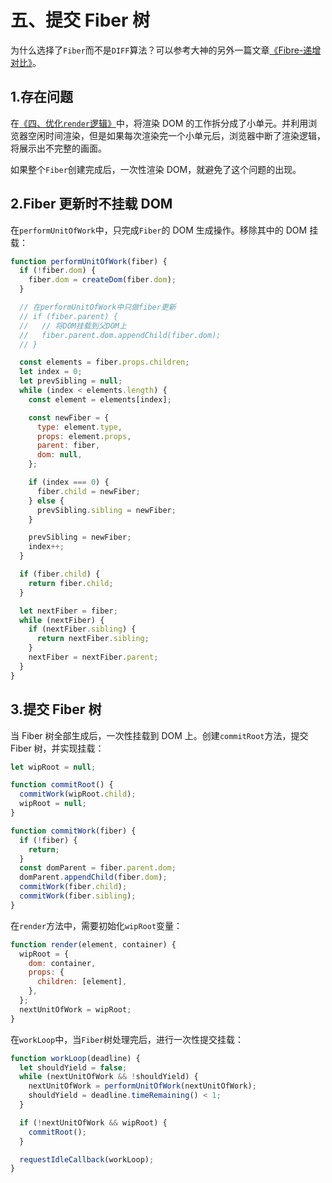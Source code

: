 # 五、提交 Fiber 树

为什么选择了`Fiber`而不是`DIFF`算法？可以参考大神的另外一篇文章[《Fibre-递增对比》](https://github.com/chinanf-boy/didact-explain/blob/master/5.Fibre.readme.md#51-%E4%B8%BA%E4%BB%80%E4%B9%88%E9%80%89%E6%8B%A9fiber)。

## 1.存在问题

在[《四、优化`render`逻辑》](https://github.com/JessYan0913/own-react/tree/master/src/step/step4)中，将渲染 DOM 的工作拆分成了小单元。并利用浏览器空闲时间渲染，但是如果每次渲染完一个小单元后，浏览器中断了渲染逻辑，将展示出不完整的画面。

如果整个`Fiber`创建完成后，一次性渲染 DOM，就避免了这个问题的出现。

## 2.Fiber 更新时不挂载 DOM

在`performUnitOfWork`中，只完成`Fiber`的 DOM 生成操作。移除其中的 DOM 挂载：

```javascript
function performUnitOfWork(fiber) {
  if (!fiber.dom) {
    fiber.dom = createDom(fiber.dom);
  }

  // 在performUnitOfWork中只做fiber更新
  // if (fiber.parent) {
  //   // 将DOM挂载到父DOM上
  //   fiber.parent.dom.appendChild(fiber.dom);
  // }

  const elements = fiber.props.children;
  let index = 0;
  let prevSibling = null;
  while (index < elements.length) {
    const element = elements[index];

    const newFiber = {
      type: element.type,
      props: element.props,
      parent: fiber,
      dom: null,
    };

    if (index === 0) {
      fiber.child = newFiber;
    } else {
      prevSibling.sibling = newFiber;
    }

    prevSibling = newFiber;
    index++;
  }

  if (fiber.child) {
    return fiber.child;
  }

  let nextFiber = fiber;
  while (nextFiber) {
    if (nextFiber.sibling) {
      return nextFiber.sibling;
    }
    nextFiber = nextFiber.parent;
  }
}
```

## 3.提交 Fiber 树

当 Fiber 树全部生成后，一次性挂载到 DOM 上。创建`commitRoot`方法，提交 Fiber 树，并实现挂载：

```javascript
let wipRoot = null;

function commitRoot() {
  commitWork(wipRoot.child);
  wipRoot = null;
}

function commitWork(fiber) {
  if (!fiber) {
    return;
  }
  const domParent = fiber.parent.dom;
  domParent.appendChild(fiber.dom);
  commitWork(fiber.child);
  commitWork(fiber.sibling);
}
```

在`render`方法中，需要初始化`wipRoot`变量：

```javascript
function render(element, container) {
  wipRoot = {
    dom: container,
    props: {
      children: [element],
    },
  };
  nextUnitOfWork = wipRoot;
}
```

在`workLoop`中，当`Fiber`树处理完后，进行一次性提交挂载：

```javascript
function workLoop(deadline) {
  let shouldYield = false;
  while (nextUnitOfWork && !shouldYield) {
    nextUnitOfWork = performUnitOfWork(nextUnitOfWork);
    shouldYield = deadline.timeRemaining() < 1;
  }

  if (!nextUnitOfWork && wipRoot) {
    commitRoot();
  }

  requestIdleCallback(workLoop);
}
```
